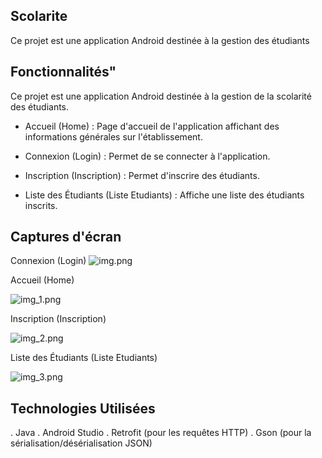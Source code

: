 ## Scolarite
Ce projet est une application Android destinée à la gestion des étudiants


## Fonctionnalités"

Ce projet est une application Android destinée à la gestion de la scolarité des étudiants.

 - Accueil (Home) : Page d'accueil de l'application affichant des informations générales sur l'établissement.

 - Connexion (Login) : Permet de se connecter à l'application.

 - Inscription (Inscription) : Permet d'inscrire des étudiants.

 - Liste des Étudiants (Liste Etudiants) : Affiche une liste des étudiants inscrits.

## Captures d'écran

Connexion (Login)
![img.png](img.png)



Accueil (Home)

![img_1.png](img_1.png)



Inscription (Inscription)

![img_2.png](img_2.png)




Liste des Étudiants (Liste Etudiants)

![img_3.png](img_3.png)

## Technologies Utilisées 
. Java
. Android Studio
. Retrofit (pour les requêtes HTTP)
. Gson (pour la sérialisation/désérialisation JSON)
